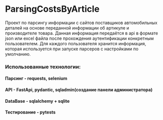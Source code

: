 # ParsingCostsByArticle

Проект по парсингу информации с сайтов поставщиков автомобильных деталей на основе переданной информации об артикуле и производителе товара. Данная информация передаётся в api в формате json или excel файла после прохождения аутентификации конкретным пользователем. Для каждого пользователя хранится информация, которая используется при запуске парсеров с настройками по умолчанию. 

### Использованные технологии:
#### Парсинг - requests, selenium
#### API - FastApi, pydantic, sqladmin(создание панели администратора)
#### DataBase - sqlalchemy + sqlite
#### Тестирование - pytests
